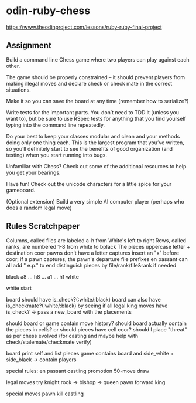 # odin-ruby-chess
https://www.theodinproject.com/lessons/ruby-ruby-final-project


## Assignment
Build a command line Chess game where two players can play against each other.

The game should be properly constrained – it should prevent players from making illegal moves and declare check or check mate in the correct situations.

Make it so you can save the board at any time (remember how to serialize?)

Write tests for the important parts. You don’t need to TDD it (unless you want to), but be sure to use RSpec tests for anything that you find yourself typing into the command line repeatedly.

Do your best to keep your classes modular and clean and your methods doing only one thing each. This is the largest program that you’ve written, so you’ll definitely start to see the benefits of good organization (and testing) when you start running into bugs.

Unfamiliar with Chess? Check out some of the additional resources to help you get your bearings.

Have fun! Check out the unicode characters for a little spice for your gameboard.

(Optional extension) Build a very simple AI computer player (perhaps who does a random legal move)

## Rules Scratchpaper

Columns, called files are labeled a-h from White's left to right
Rows, called ranks, are numbered 1-8 from white to bplack
The pieces uppercase letter + destination coor
pawns don't have a letter
captures insert an "x" before coor; if a pawn captures, the pawn's departure file prefixes
en passant can all add " e.p." to end
distinguish pieces by file/rank/file&rank if needed

black
a8 ... h8
...
a1 ... h1
white

white start

board should have is_check?(:white/:black)
board can also have is_checkmate?(:white/:black) by seeing if all legal king moves have is_check? -> pass a new_board with the placements

should board or game contain move history?
should board actually contain the pieces in cells? or should pieces have cell coor?
should I place "threat" as per chess evolved (for casting and maybe help with check/stalemate/checkmate verify)

board print self and list pieces
game contains board and side_white + side_black -> contain players

special rules:
en passant
castling
promotion
50-move draw

legal moves try
knight
rook -> bishop -> queen
pawn forward
king

special moves
pawn kill
castling